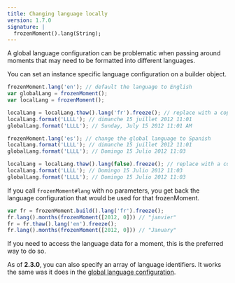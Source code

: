 ```yaml
---
title: Changing language locally
version: 1.7.0
signature: |
  frozenMoment().lang(String);
---
```



A global language configuration can be problematic when passing around moments that may need to be formatted into different languages.

You can set an instance specific language configuration on a builder object.

```javascript
frozenMoment.lang('en'); // default the language to English
var globalLang = frozenMoment();
var localLang = frozenMoment();

localLang = localLang.thaw().lang('fr').freeze(); // replace with a copy that uses French
localLang.format('LLLL'); // dimanche 15 juillet 2012 11:01
globalLang.format('LLLL'); // Sunday, July 15 2012 11:01 AM

frozenMoment.lang('es'); // change the global language to Spanish
localLang.format('LLLL'); // dimanche 15 juillet 2012 11:01
globalLang.format('LLLL'); // Domingo 15 Julio 2012 11:03

localLang = localLang.thaw().lang(false).freeze(); // replace with a copy that has no instance language setting
localLang.format('LLLL'); // Domingo 15 Julio 2012 11:03
globalLang.format('LLLL'); // Domingo 15 Julio 2012 11:03
```

If you call `frozenMoment#lang` with no parameters, you get back the language configuration that would be used for that frozenMoment.

```javascript
var fr = frozenMoment.build().lang('fr').freeze();
fr.lang().months(frozenMoment([2012, 0])) // "janvier"
fr = fr.thaw().lang('en').freeze();
fr.lang().months(frozenMoment([2012, 0])) // "January"
```

If you need to access the language data for a moment, this is the preferred way to do so.

As of **2.3.0**, you can also specify an array of language identifiers. It works the same was it does in the [global language configuration](http://localhost:8000/docs/#/i18n/changing-language/).
